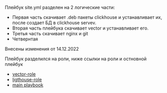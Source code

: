 Плейбук site.yml разделен на 2 логические части:
 * Первая часть скачивает .deb пакеты clickhouse и устанавливает их, после создает БД в clickhouse servev.
 * Вторая часть плейбука скачивает vector и устанавливает его.
 * Третья часть скачивает nginx и git
 * Четвернтая

Внесены изменения от 14.12.2022

Плейбук разделился на роли, ниже ссылки на роли и остновной плейбук

* [vector-role]()
* [ligthouse-role]()
* [main playbook](https://github.com/Atlipoka/devops_netology/tree/main/Ansible/lecture4)

